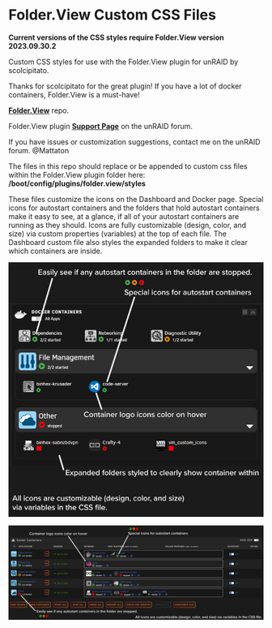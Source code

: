 # Folder.View Custom CSS Files

**Current versions of the CSS styles require Folder.View version 2023.09.30.2**

Custom CSS styles for use with the Folder.View plugin for unRAID by scolcipitato.

Thanks for scolcipitato for the great plugin! If you have a lot of docker containers, Folder.View is a must-have!

**[Folder.View](https://github.com/scolcipitato/folder.view/tree/main)** repo.

Folder.View plugin **[Support Page](https://forums.unraid.net/topic/142782-plugin-folderview/)** on the unRAID forum.

If you have issues or customization suggestions, contact me on the unRAID forum. @Mattaton

The files in this repo should replace or be appended to custom css files within the Folder.View plugin folder here: **/boot/config/plugins/folder.view/styles**

These files customize the icons on the Dashboard and Docker page. Special icons for autostart containers and the folders that hold autostart containers make it easy to see, at a glance, if all of your autostart containers are running as they should.
Icons are fully customizable (design, color, and size) via custom properties (variables) at the top of each file.
The Dashboard custom file also styles the expanded folders to make it clear which containers are inside.

![Dashboard](Dashboard.png?raw=true "Title")

![Docker Page](Docker.png?raw=true "Title")
